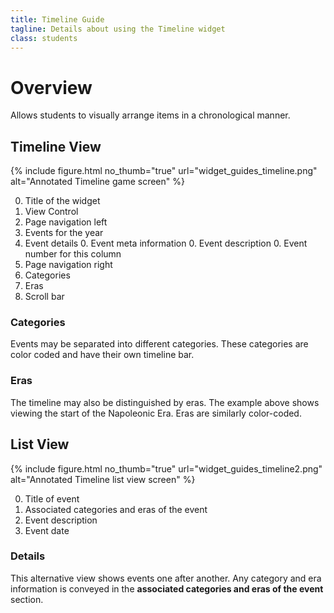 ```yaml
---
title: Timeline Guide
tagline: Details about using the Timeline widget
class: students
---
```

# Overview

Allows students to visually arrange items in a chronological manner.

## Timeline View

{% include figure.html
	no_thumb="true"
	url="widget_guides_timeline.png"
	alt="Annotated Timeline game screen"
%}

0. Title of the widget
0. View Control
0. Page navigation left
0. Events for the year
0. Event details
	0. Event meta information
	0. Event description
	0. Event number for this column
0. Page navigation right
0. Categories
0. Eras
0. Scroll bar

### Categories

Events may be separated into different categories. These categories are color coded and have their own timeline bar.</p>

### Eras

The timeline may also be distinguished by eras. The example above shows viewing the start of the Napoleonic Era. Eras are similarly color-coded.</p>

## List View

{% include figure.html
	no_thumb="true"
	url="widget_guides_timeline2.png"
	alt="Annotated Timeline list view screen"
%}

0. Title of event
0. Associated categories and eras of the event
0. Event description
0. Event date

### Details

This alternative view shows events one after another. Any category and era information is conveyed in the **associated categories and eras of the event** section.
